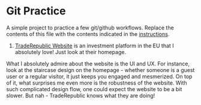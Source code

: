 # Git Practice
A simple project to practice a few git/github workflows.  Replace the contents of this file with the contents indicated in the [instructions](./instructions.md).

1. [TradeRepublic Website](https://traderepublic.com/en-de) is an investment platform in the EU that I absolutely love! Just look at their homepage.

What I absolutely admire about the website is the UI and UX. For instance, look at the staircase design on the homepage - whether someone is a guest user or a regular visitor, it just keeps you engaged and mesmerized. On top of it, what surprises me even more is the robustness of the website. With such complicated design flow, one could expect the website to be a bit slower. But nah - TradeRepublic knows what they are doing!
